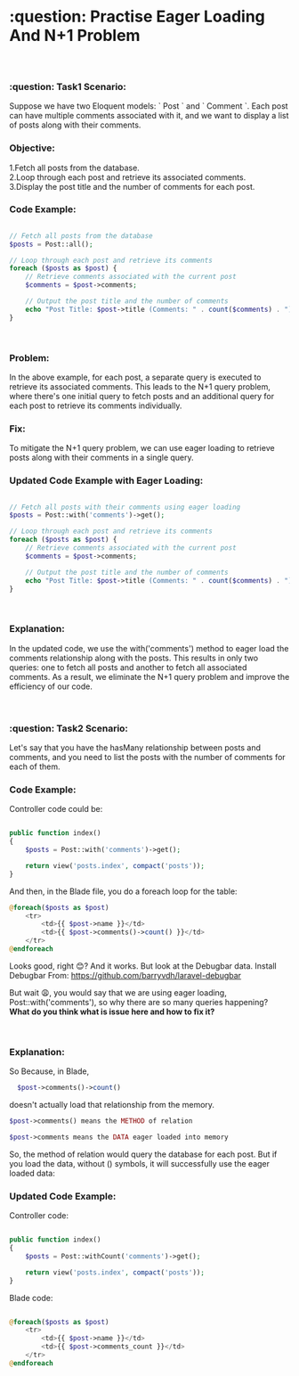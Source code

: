 <h1 style="position:relative; top: -6px" > 
:question: Practise Eager Loading And N+1 Problem
</h1>

<br>
<h3>:question: Task1 Scenario:</h3>
Suppose we have two Eloquent models: ` Post `  and ` Comment `. Each post can have multiple comments associated with it, and we want to display a list of posts along with their comments.

<br>
<h3>Objective:</h3>
1.Fetch all posts from the database.
<br>
2.Loop through each post and retrieve its associated comments.
<br>
3.Display the post title and the number of comments for each post.

<br>
<h3>Code Example:</h3>

```php

// Fetch all posts from the database
$posts = Post::all();

// Loop through each post and retrieve its comments
foreach ($posts as $post) {
    // Retrieve comments associated with the current post
    $comments = $post->comments;

    // Output the post title and the number of comments
    echo "Post Title: $post->title (Comments: " . count($comments) . ")\n";
}

```

<br>
<h3>Problem:</h3>
In the above example, for each post, a separate query is executed to retrieve its associated comments. This leads to the N+1 query problem, where there's one initial query to fetch posts and an additional query for each post to retrieve its comments individually.

<br>
<h3>Fix:</h3>
To mitigate the N+1 query problem, we can use eager loading to retrieve posts along with their comments in a single query.
<h3>Updated Code Example with Eager Loading:</h3>

```php

// Fetch all posts with their comments using eager loading
$posts = Post::with('comments')->get();

// Loop through each post and retrieve its comments
foreach ($posts as $post) {
    // Retrieve comments associated with the current post
    $comments = $post->comments;

    // Output the post title and the number of comments
    echo "Post Title: $post->title (Comments: " . count($comments) . ")\n";
}

```

<br>
<h3>Explanation:</h3>
In the updated code, we use the with('comments') method to eager load the comments relationship along with the posts. This results in only two queries: one to fetch all posts and another to fetch all associated comments. As a result, we eliminate the N+1 query problem and improve the efficiency of our code.

<br>
<br>
<br>
<h3>:question: Task2 Scenario:</h3>
Let's say that you have the hasMany relationship between posts and comments, and you need to list the posts with the number of comments for each of them.

<br>
<h3>Code Example:</h3>

Controller code could be:

```php

public function index()
{
    $posts = Post::with('comments')->get();

    return view('posts.index', compact('posts'));
}

```

And then, in the Blade file, you do a foreach loop for the table:

```php
@foreach($posts as $post)
    <tr>
        <td>{{ $post->name }}</td>
        <td>{{ $post->comments()->count() }}</td>
    </tr>
@endforeach
```

Looks good, right 😊? And it works. But look at the Debugbar data.
Install Debugbar From: https://github.com/barryvdh/laravel-debugbar

But wait 😩, you would say that we are using eager loading, Post::with('comments'), so why there are so many queries happening?
<br>
**What do you think what is issue here and how to fix it?**


<br>
<h3>Explanation:</h3

So Because, in Blade, 
```php 
  $post->comments()->count() 
``` 
doesn't actually load that relationship from the memory.

```php
$post->comments() means the METHOD of relation
```
```php
$post->comments means the DATA eager loaded into memory
```
So, the method of relation would query the database for each post. But if you load the data, without () symbols, it will successfully use the eager loaded data:

<h3>Updated Code Example:</h3>

Controller code:

```php

public function index()
{
    $posts = Post::withCount('comments')->get();

    return view('posts.index', compact('posts'));
}

```
Blade code:
```php

@foreach($posts as $post)
    <tr>
        <td>{{ $post->name }}</td>
        <td>{{ $post->comments_count }}</td>
    </tr>
@endforeach

```